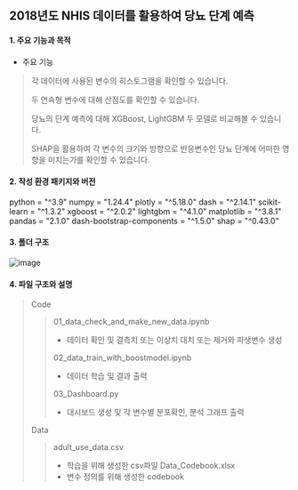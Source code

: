 ## 2018년도 NHIS 데이터를 활용하여 당뇨 단계 예측

#### 1. 주요 기능과 목적
- 주요 기능
> 각 데이터에 사용된 변수의 히스토그램을 확인할 수 있습니다.
> 
> 두 연속형 변수에 대해 산점도를 확인할 수 있습니다.
> 
> 당뇨의 단계 예측에 대해 XGBoost, LightGBM 두 모델로 비교해볼 수 있습니다.
> 
> SHAP을 활용하여 각 변수의 크기와 방향으로 반응변수인 당뇨 단계에 어떠한 영향을 미치는가를 확인할 수 있습니다.
> 


#### 2. 작성 환경 패키지와 버전
python = "^3.9"
numpy = "1.24.4"
plotly = "^5.18.0"
dash = "^2.14.1"
scikit-learn = "^1.3.2"
xgboost = "^2.0.2"
lightgbm = "^4.1.0"
matplotlib = "^3.8.1"
pandas = "2.1.0"
dash-bootstrap-components = "^1.5.0"
shap = "^0.43.0"


#### 3. 폴더 구조
![image](https://github.com/Daw-ny/CodingTest_Study_3rd/assets/76687996/842b74b3-6368-437a-98da-9f1811b0f3bc)


#### 4. 파일 구조와 설명
> Code
>> 01_data_check_and_make_new_data.ipynb
>> - 데이터 확인 및 결측치 또는 이상치 대치 또는 제거와 파생변수 생성
>> 
>> 02_data_train_with_boostmodel.ipynb
>> - 데이터 학습 및 결과 출력
>>
>> 03_Dashboard.py
>> - 대시보드 생성 및 각 변수별 분포확인, 분석 그래프 출력
>>
> Data
>> adult_use_data.csv
>> - 학습을 위해 생성한 csv파일
>> Data_Codebook.xlsx
>> - 변수 정의를 위해 생성한 codebook

